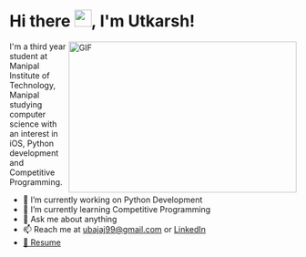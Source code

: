 # Hi there  <img src="https://raw.githubusercontent.com/MartinHeinz/MartinHeinz/master/wave.gif" width="30px">, I'm Utkarsh!

<img align="right" alt="GIF" src="https://github.com/abhisheknaiidu/abhisheknaiidu/blob/master/code.gif?raw=true" width="400" height="265" />

I'm a third year student at Manipal Institute of Technology, Manipal studying computer science with an interest in iOS, Python development and Competitive Programming. 


- 🔭 I’m currently working on Python Development
- 🌱 I’m currently learning Competitive Programming
- 💬 Ask me about anything
- 📫 Reach me at ubajaj99@gmail.com or <a href='https://www.linkedin.com/in/utkarsh-bajaj-23bb82125/'>LinkedIn<href>
- 📝 [Resume](https://drive.google.com/file/d/1qbzMPgA0Sr4MNDDBU9_rxzajsr1gKOVk/view?usp=sharing)
